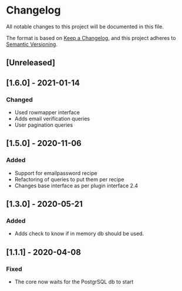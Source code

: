 # Changelog
All notable changes to this project will be documented in this file.

The format is based on [Keep a Changelog](https://keepachangelog.com/en/1.0.0/),
and this project adheres to [Semantic Versioning](https://semver.org/spec/v2.0.0.html).

## [Unreleased]

## [1.6.0] - 2021-01-14
### Changed
- Used rowmapper interface
- Adds email verification queries
- User pagination queries

## [1.5.0] - 2020-11-06
### Added
- Support for emailpassword recipe
- Refactoring of queries to put them per recipe
- Changes base interface as per plugin interface 2.4

## [1.3.0] - 2020-05-21
### Added
- Adds check to know if in memory db should be used.

## [1.1.1] - 2020-04-08
### Fixed
- The core now waits for the PostgrSQL db to start